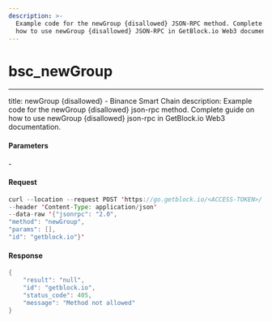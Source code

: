 ```yaml
---
description: >-
  Example code for the newGroup {disallowed} JSON-RPC method. Complete guide on
  how to use newGroup {disallowed} JSON-RPC in GetBlock.io Web3 documentation.
---
```


# bsc\_newGroup

***

title: newGroup {disallowed} - Binance Smart Chain description: Example code for the newGroup {disallowed} json-rpc method. Сomplete guide on how to use newGroup {disallowed} json-rpc in GetBlock.io Web3 documentation.

#### Parameters

\-

#### Request

```java
curl --location --request POST 'https://go.getblock.io/<ACCESS-TOKEN>/' 
--header 'Content-Type: application/json' 
--data-raw '{"jsonrpc": "2.0",
"method": "newGroup",
"params": [],
"id": "getblock.io"}'
```

#### Response

```java
{
    "result": "null",
    "id": "getblock.io",
    "status_code": 405,
    "message": "Method not allowed"
}
```
